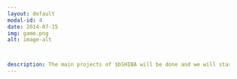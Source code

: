 ```yaml
---
layout: default
modal-id: 4
date: 2014-07-15
img: game.png
alt: image-alt



description: The main projects of $bSHIBA will be done and we will start scaling these projects. Aside from the main burn-events which will take place, we plan on burning additional tokens by buying $bSHIBA with 50% of all profits generated from the $bSHIBA ecosystem, these tokens will also be burnt in order to reduce the circulating supply tremendously. At this point, anyone can use the products of the $bSHIBA ecosystem. Artists and designers attained in order to close exclusive deals to release their art only on our $bSHIBA NFT marketplace (The $bSHIBA will not only be a Pepe or meme related NFT marketplace).
---
```

